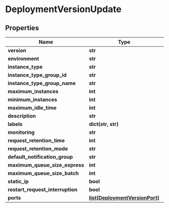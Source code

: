 # DeploymentVersionUpdate

## Properties
Name | Type | Notes
------------ | ------------- | -------------
**version** | **str** | [optional]
**environment** | **str** | [optional]
**instance_type** | **str** | [optional]
**instance_type_group_id** | **str** | [optional]
**instance_type_group_name** | **str** | [optional]
**maximum_instances** | **int** | [optional]
**minimum_instances** | **int** | [optional]
**maximum_idle_time** | **int** | [optional]
**description** | **str** | [optional]
**labels** | **dict(str, str)** | [optional]
**monitoring** | **str** | [optional]
**request_retention_time** | **int** | [optional]
**request_retention_mode** | **str** | [optional]
**default_notification_group** | **str** | [optional]
**maximum_queue_size_express** | **int** | [optional]
**maximum_queue_size_batch** | **int** | [optional]
**static_ip** | **bool** | [optional]
**restart_request_interruption** | **bool** | [optional]
**ports** | [**list[DeploymentVersionPort]**](DeploymentVersionPort.md) | [optional]


